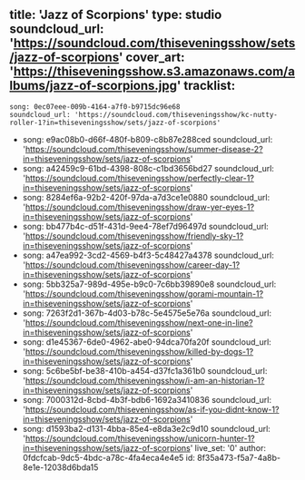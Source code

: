 title: 'Jazz of Scorpions'
type: studio
soundcloud_url: 'https://soundcloud.com/thiseveningsshow/sets/jazz-of-scorpions'
cover_art: 'https://thiseveningsshow.s3.amazonaws.com/albums/jazz-of-scorpions.jpg'
tracklist:
  -
    song: 0ec07eee-009b-4164-a7f0-b9715dc96e68
    soundcloud_url: 'https://soundcloud.com/thiseveningsshow/kc-nutty-roller-1?in=thiseveningsshow/sets/jazz-of-scorpions'
  -
    song: e9ac08b0-d66f-480f-b809-c8b87e288ced
    soundcloud_url: 'https://soundcloud.com/thiseveningsshow/summer-disease-2?in=thiseveningsshow/sets/jazz-of-scorpions'
  -
    song: a42459c9-61bd-4398-808c-c1bd3656bd27
    soundcloud_url: 'https://soundcloud.com/thiseveningsshow/perfectly-clear-1?in=thiseveningsshow/sets/jazz-of-scorpions'
  -
    song: 8284ef6a-92b2-420f-97da-a7d3ce1e0880
    soundcloud_url: 'https://soundcloud.com/thiseveningsshow/draw-yer-eyes-1?in=thiseveningsshow/sets/jazz-of-scorpions'
  -
    song: bb477b4c-d51f-431d-9ee4-78ef7d96497d
    soundcloud_url: 'https://soundcloud.com/thiseveningsshow/friendly-sky-1?in=thiseveningsshow/sets/jazz-of-scorpions'
  -
    song: a47ea992-3cd2-4569-b4f3-5c48427a4378
    soundcloud_url: 'https://soundcloud.com/thiseveningsshow/career-day-1?in=thiseveningsshow/sets/jazz-of-scorpions'
  -
    song: 5bb325a7-989d-495e-b9c0-7c6bb39890e8
    soundcloud_url: 'https://soundcloud.com/thiseveningsshow/gorami-mountain-1?in=thiseveningsshow/sets/jazz-of-scorpions'
  -
    song: 7263f2d1-367b-4d03-b78c-5e4575e5e76a
    soundcloud_url: 'https://soundcloud.com/thiseveningsshow/next-one-in-line?in=thiseveningsshow/sets/jazz-of-scorpions'
  -
    song: d1e45367-6de0-4962-abe0-94dca70fa20f
    soundcloud_url: 'https://soundcloud.com/thiseveningsshow/killed-by-dogs-1?in=thiseveningsshow/sets/jazz-of-scorpions'
  -
    song: 5c6be5bf-be38-410b-a454-d37fc1a361b0
    soundcloud_url: 'https://soundcloud.com/thiseveningsshow/i-am-an-historian-1?in=thiseveningsshow/sets/jazz-of-scorpions'
  -
    song: 7000312d-8cbd-4b3f-bdb6-1692a3410836
    soundcloud_url: 'https://soundcloud.com/thiseveningsshow/as-if-you-didnt-know-1?in=thiseveningsshow/sets/jazz-of-scorpions'
  -
    song: d1593ba2-d131-4bba-85e4-e8da3e2c9d10
    soundcloud_url: 'https://soundcloud.com/thiseveningsshow/unicorn-hunter-1?in=thiseveningsshow/sets/jazz-of-scorpions'
live_set: '0'
author: 0fdcfcab-9dc5-4bdc-a78c-4fa4eca4e4e5
id: 8f35a473-f5a7-4a8b-8e1e-12038d6bda15
